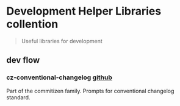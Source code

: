 # Development Helper Libraries collention
> Useful libraries for development

## dev flow
### cz-conventional-changelog [github](https://github.com/commitizen/cz-conventional-changelog)
Part of the commitizen family. Prompts for conventional changelog standard.
